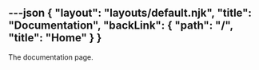 ---json
{
  "layout": "layouts/default.njk",
  "title": "Documentation",
  "backLink": {
    "path": "/",
    "title": "Home"
  }
}
---

The documentation page.